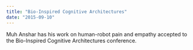 ```yaml
---
title: "Bio-Inspired Cognitive Architectures"
date: "2015-09-10"
---
```

Muh Anshar has his work on human-robot pain and empathy accepted to the Bio-Inspired Cognitive Architectures conference.